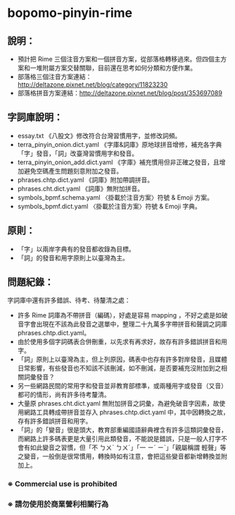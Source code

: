 # bopomo-pinyin-rime
## 說明：
- 預計把 Rime 三個注音方案和一個拼音方案，從部落格轉移過來。但四個主方案和一堆附屬方案交替關聯，目前還在思考如何分類和方便作業。
- 部落格三個注音方案連結：http://deltazone.pixnet.net/blog/category/11823230
- 部落格拼音方案連結：http://deltazone.pixnet.net/blog/post/353697089

## 字詞庫說明：
- essay.txt 《八股文》修改符合台灣習慣用字，並修改詞頻。
- terra_pinyin_onion.dict.yaml 《字庫&詞庫》原地球拼音增修，補充各字典「字」發音，「詞」改臺灣習慣用字和發音。
- terra_pinyin_onion_add.dict.yaml 《字庫》補充慣用但非正確之發音，且增加避免空碼產生問題刻意附加之發音。
- phrases.chtp.dict.yaml 《詞庫》附加帶調拼音。
- phrases.cht.dict.yaml 《詞庫》無附加拼音。
- symbols_bpmf.schema.yaml  〈掛載於注音方案〉符號 & Emoji 方案。
- symbols_bpmf.dict.yaml  〈掛載於注音方案〉符號 & Emoji 字典。

## 原則：
- 「字」以兩岸字典有的發音都收錄為目標。
- 「詞」的發音和用字原則上以臺灣為主。

## 問題紀錄：
字詞庫中還有許多錯誤、待考、待釐清之處：
- 許多 Rime 詞庫為不帶拼音（編碼），好處是容易 mapping ，不好之處是如破音字會出現在不該為此發音之選單中，整理二十九萬多字帶拼音和聲調之詞庫 phrases.chtp.dict.yaml。
- 由於使用多個字詞碼表合併刪重，以先求有再求好，故存有許多錯誤拼音和用字。
- 「詞」原則上以臺灣為主，但上列原因，碼表中也存有許多對岸發音，且媒體日常影響，有些發音也不知該不該刪減，如不刪減，是否要補充沒附加到之相關詞彙發音？
- 另一些網路民間的常用字和發音並非教育部標準，或兩種用字或發音（又音）都可的情形，尚有許多待考釐清。
- 大量原 phrases.cht.dict.yaml 無附加拼音之詞彙，為避免破音字因素，故使用網路工具轉成帶拼音並存入 phrases.chtp.dict.yaml 中，其中因轉換之故，存有許多錯誤拼音和用字。
- 「詞」的「變音」很是頭大，教育部重編國語辭典裡含有許多這類詞彙發音，而網路上許多碼表更是大量引用此類發音，不能說是錯誤，只是一般人打字不會有如此變音之習慣，但「不 ㄅㄨˋ ㄅㄨˊ」「一 ㄧˊ ㄧˋ」「親屬稱謂 輕聲」等之變音，一般倒是很常慣用，轉換時如有注意，會把這些變音都新增轉換並附加上。

###  ※ Commercial use is prohibited
###  ※ 請勿使用於商業營利相關行為
